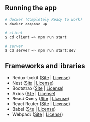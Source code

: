 ## Running the app

```bash
# docker (Completely Ready to work)
$ docker-compose up

# client
$ cd client => npm run start

# server
$ cd server => npm run start:dev
```

## Frameworks and libraries

-   Redux-tookit ([Site](https://redux-toolkit.js.org/) | [License](https://github.com/reduxjs/redux-toolkit/blob/master/LICENSE))
-   Nest ([Site](https://nestjs.com/) | [License](https://github.com/nestjs/nest/blob/master/LICENSE))
-   Bootstrap ([Site](https://getbootstrap.com/) | [License](https://github.com/twbs/bootstrap/blob/main/LICENSE))
-   Axios ([Site](https://axios-http.com/) | [License](https://github.com/axios/axios/blob/v1.x/LICENSE))
-   React Query ([Site](https://tanstack.com/query/v4) | [License](https://github.com/TanStack/query/blob/main/LICENSE))
-   React Router ([Site](https://reactrouter.com/en/main) | [License](https://github.com/remix-run/react-router/blob/main/LICENSE.md))
-   Babel ([Site](https://babeljs.io/) | [License](https://github.com/babel/babel/blob/main/LICENSE))
-   Webpack ([Site](https://webpack.js.org/) | [License](https://github.com/webpack/webpack/blob/main/LICENSE))
